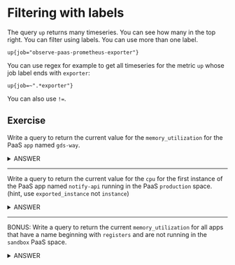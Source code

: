 # Filtering with labels

The query `up` returns many timeseries. You can see how many in the top right. You can filter using labels. You can use more than one label.

`up{job="observe-paas-prometheus-exporter"}`

You can use regex for example to get all timeseries for the metric `up` whose job label ends with `exporter`:

`up{job=~".*exporter"}`

You can also use `!=`.

## Exercise

Write a query to return the current value for the `memory_utilization` for the PaaS `app` named `gds-way`.

<details>
  <summary>ANSWER</summary><p>

  ```memory_utilization{app="gds-way"}```

</p>
</details>

------

Write a query to return the current value for the `cpu` for the first instance of the PaaS app named `notify-api` running in the PaaS `production` space. (hint, use `exported_instance` not `instance`)

<details>
  <summary>ANSWER</summary><p>

  ```cpu{app="notify-api", space="production", exported_instance="0"}```

</p>
</details>

------

BONUS: Write a query to return the current `memory_utilization` for all apps that have a name beginning with `registers` and are not running in the `sandbox` PaaS space.

<details>
  <summary>ANSWER</summary><p>

  ```memory_utilization{app=~"registers.*", space!="sandbox"}```

</p>
</details>


